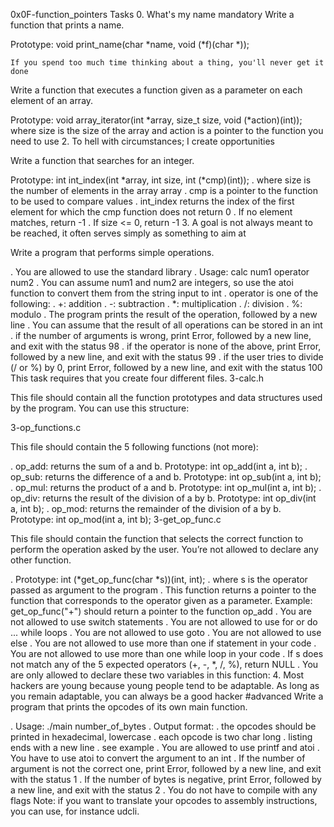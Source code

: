 0x0F-function_pointers Tasks 0. What's my name mandatory Write a function that prints a name.

Prototype: void print_name(char *name, void (*f)(char *));

    If you spend too much time thinking about a thing, you'll never get it done

Write a function that executes a function given as a parameter on each element of an array.

Prototype: void array_iterator(int *array, size_t size, void (*action)(int)); where size is the size of the array and action is a pointer to the function you need to use 2. To hell with circumstances; I create opportunities

Write a function that searches for an integer.

Prototype: int int_index(int *array, int size, int (*cmp)(int)); . where size is the number of elements in the array array . cmp is a pointer to the function to be used to compare values . int_index returns the index of the first element for which the cmp function does not return 0 . If no element matches, return -1 . If size <= 0, return -1 3. A goal is not always meant to be reached, it often serves simply as something to aim at

Write a program that performs simple operations.

. You are allowed to use the standard library . Usage: calc num1 operator num2 . You can assume num1 and num2 are integers, so use the atoi function to convert them from the string input to int . operator is one of the following: . +: addition . -: subtraction . *: multiplication . /: division . %: modulo . The program prints the result of the operation, followed by a new line . You can assume that the result of all operations can be stored in an int . if the number of arguments is wrong, print Error, followed by a new line, and exit with the status 98 . if the operator is none of the above, print Error, followed by a new line, and exit with the status 99 . if the user tries to divide (/ or %) by 0, print Error, followed by a new line, and exit with the status 100 This task requires that you create four different files. 3-calc.h

This file should contain all the function prototypes and data structures used by the program. You can use this structure:

3-op_functions.c

This file should contain the 5 following functions (not more):

. op_add: returns the sum of a and b. Prototype: int op_add(int a, int b); . op_sub: returns the difference of a and b. Prototype: int op_sub(int a, int b); . op_mul: returns the product of a and b. Prototype: int op_mul(int a, int b); . op_div: returns the result of the division of a by b. Prototype: int op_div(int a, int b); . op_mod: returns the remainder of the division of a by b. Prototype: int op_mod(int a, int b); 3-get_op_func.c

This file should contain the function that selects the correct function to perform the operation asked by the user. You’re not allowed to declare any other function.

. Prototype: int (*get_op_func(char *s))(int, int); . where s is the operator passed as argument to the program . This function returns a pointer to the function that corresponds to the operator given as a parameter. Example: get_op_func("+") should return a pointer to the function op_add . You are not allowed to use switch statements . You are not allowed to use for or do ... while loops . You are not allowed to use goto . You are not allowed to use else . You are not allowed to use more than one if statement in your code . You are not allowed to use more than one while loop in your code . If s does not match any of the 5 expected operators (+, -, *, /, %), return NULL . You are only allowed to declare these two variables in this function: 4. Most hackers are young because young people tend to be adaptable. As long as you remain adaptable, you can always be a good hacker #advanced Write a program that prints the opcodes of its own main function.

. Usage: ./main number_of_bytes . Output format: . the opcodes should be printed in hexadecimal, lowercase . each opcode is two char long . listing ends with a new line . see example . You are allowed to use printf and atoi . You have to use atoi to convert the argument to an int . If the number of argument is not the correct one, print Error, followed by a new line, and exit with the status 1 . If the number of bytes is negative, print Error, followed by a new line, and exit with the status 2 . You do not have to compile with any flags Note: if you want to translate your opcodes to assembly instructions, you can use, for instance udcli.

